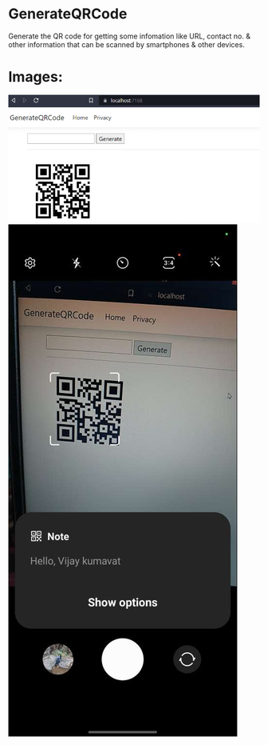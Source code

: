 # GenerateQRCode
Generate the QR code for getting some infomation like URL, contact no. & other information that can be scanned by smartphones & other devices.

# Images:  
![Alt_Text](https://github.com/Vijay-Kumavat/GenerateQRCode/blob/main/GenerateQRCode/GenerateQRCode/wwwroot/images/QRCode.png)
![Alt_Text](https://github.com/Vijay-Kumavat/GenerateQRCode/blob/main/GenerateQRCode/GenerateQRCode/wwwroot/images/imgpsh_fullsize_anim.jpg)
